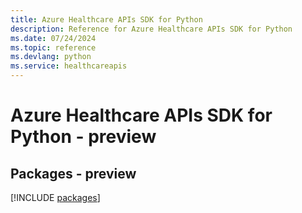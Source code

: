 ```yaml
---
title: Azure Healthcare APIs SDK for Python
description: Reference for Azure Healthcare APIs SDK for Python
ms.date: 07/24/2024
ms.topic: reference
ms.devlang: python
ms.service: healthcareapis
---
```

# Azure Healthcare APIs SDK for Python - preview
## Packages - preview
[!INCLUDE [packages](healthcare-apis-index.md)]